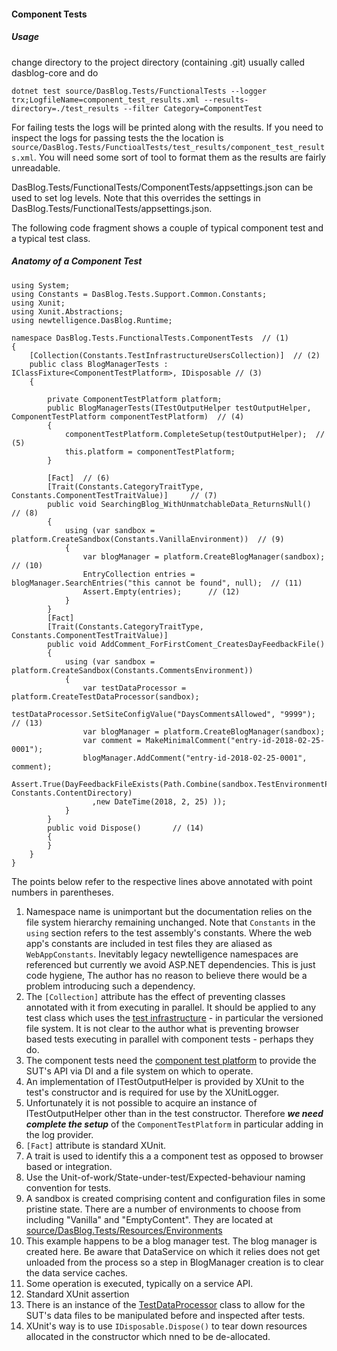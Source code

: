 #### Component Tests

##### Usage
change directory to the project directory (containing .git) usually called dasblog-core and do
```
dotnet test source/DasBlog.Tests/FunctionalTests --logger trx;LogfileName=component_test_results.xml --results-directory=./test_results --filter Category=ComponentTest
``` 
For failing tests the logs will be printed along with the results.  If you need to inspect the logs for passing tests
the the location  is `source/DasBlog.Tests/FunctioalTests/test_results/component_test_results.xml`.  You will
need some sort of tool to format them as the results are fairly unreadable.

DasBlog.Tests/FunctionalTests/ComponentTests/appsettings.json can be used to set log levels.  Note that this
overrides the settings in DasBlog.Tests/FunctionalTests/appsettings.json.

The following code fragment shows a couple of typical component test and a typical test class.

##### Anatomy of a Component Test
```
using System;
using Constants = DasBlog.Tests.Support.Common.Constants;
using Xunit;
using Xunit.Abstractions;
using newtelligence.DasBlog.Runtime;

namespace DasBlog.Tests.FunctionalTests.ComponentTests	// (1)
{
	[Collection(Constants.TestInfrastructureUsersCollection)]  // (2)
	public class BlogManagerTests : IClassFixture<ComponentTestPlatform>, IDisposable // (3)
	{

		private ComponentTestPlatform platform;
		public BlogManagerTests(ITestOutputHelper testOutputHelper, ComponentTestPlatform componentTestPlatform)  // (4)
		{
			componentTestPlatform.CompleteSetup(testOutputHelper);  // (5)
			this.platform = componentTestPlatform;
		}

		[Fact]	// (6)
		[Trait(Constants.CategoryTraitType, Constants.ComponentTestTraitValue)]		// (7)
		public void SearchingBlog_WithUnmatchableData_ReturnsNull()		// (8)
		{
			using (var sandbox = platform.CreateSandbox(Constants.VanillaEnvironment))  // (9)
			{
				var blogManager = platform.CreateBlogManager(sandbox);		// (10)
				EntryCollection entries = blogManager.SearchEntries("this cannot be found", null);  // (11)
				Assert.Empty(entries);		// (12)
			}
		}
		[Fact]
		[Trait(Constants.CategoryTraitType, Constants.ComponentTestTraitValue)]
		public void AddComment_ForFirstComent_CreatesDayFeedbackFile()
		{
			using (var sandbox = platform.CreateSandbox(Constants.CommentsEnvironment))
			{
				var testDataProcessor = platform.CreateTestDataProcessor(sandbox);
				testDataProcessor.SetSiteConfigValue("DaysCommentsAllowed", "9999");		// (13)
				var blogManager = platform.CreateBlogManager(sandbox);
				var comment = MakeMinimalComment("entry-id-2018-02-25-0001");
				blogManager.AddComment("entry-id-2018-02-25-0001", comment);
				Assert.True(DayFeedbackFileExists(Path.Combine(sandbox.TestEnvironmentPath, Constants.ContentDirectory)
				  ,new DateTime(2018, 2, 25) ));
			}
		}
		public void Dispose()		// (14)
		{
		}
	}
}
```
The points below refer to the respective lines above annotated with point numbers in parentheses.

1. Namespace name is unimportant but the documentation relies on the file system hierarchy remaining unchanged.  Note
that `Constants` in the `using` section refers to the test assembly's constants.  Where the web app's constants are included in test files
they are aliased as `WebAppConstants`.  Inevitably legacy newtelligence namespaces are referenced but currently we
avoid ASP.NET dependencies.  This is just code hygiene,  The author has no reason to believe there would be a problem
introducing such a dependency.
2. The `[Collection]` attribute has the effect of preventing classes annotated with it from executing in parallel.  It should be applied
to any test class which uses the [test infrastructure](../../Support/TestInfrastructure.md) - in particular the versioned file system.  It is not clear to the
author what is preventing browser based tests executing in parallel with component tests - perhaps they do.
3. The component tests need the [component test platform](ComponentTestInfrastructure.md) to provide the SUT's API via DI
and a file system on which to operate.
4. An implementation of ITestOutputHelper is provided by XUnit to the test's constructor and is required for use by the XUnitLogger.
5. Unfortunately it is not possible to acquire an instance of ITestOutputHelper other than in the test constructor.
Therefore **_we need complete the setup_** of the `ComponentTestPlatform` in particular adding in the log provider.
6. `[Fact]` attribute is standard XUnit.
7. A trait is used to identify this a a component test as opposed to browser based or integration.
8. Use the Unit-of-work/State-under-test/Expected-behaviour naming convention for tests.
9. A sandbox is created comprising content and configuration files in some pristine state.  There are a number of
environments to choose from including "Vanilla" and "EmptyContent".  They are located at
 [source/DasBlog.Tests/Resources/Environments](../../Resources/Environments)
10. This example happens to be a blog manager test.  The blog manager is created here.  Be aware that DataService on which it
relies does not get unloaded from the process so a step in BlogManager creation is to clear the data service caches.
11. Some operation is executed, typically on a service API.
12. Standard XUnit assertion
13. There is an instance of the [TestDataProcessor](../Common/ITestDataProcessor.cs) class to allow for the SUT's data files to be manipulated before and
inspected after tests.
14. XUnit's way is to use `IDisposable.Dispose()` to tear down resources allocated in the constructor which nned to be de-allocated.